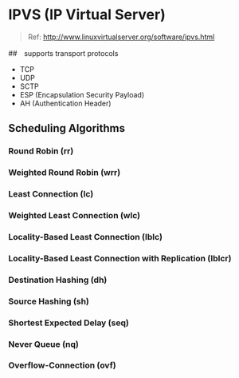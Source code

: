 # IPVS (IP Virtual Server)

> Ref: http://www.linuxvirtualserver.org/software/ipvs.html

##　supports transport protocols
- TCP
- UDP
- SCTP
- ESP (Encapsulation Security Payload)
- AH (Authentication Header)


## Scheduling Algorithms
### Round Robin (rr)
### Weighted Round Robin (wrr)
### Least Connection (lc)
### Weighted Least Connection (wlc)
### Locality-Based Least Connection (lblc)
### Locality-Based Least Connection with Replication (lblcr)
### Destination Hashing (dh)
### Source Hashing (sh)
### Shortest Expected Delay (seq)
### Never Queue (nq)
### Overflow-Connection (ovf)

